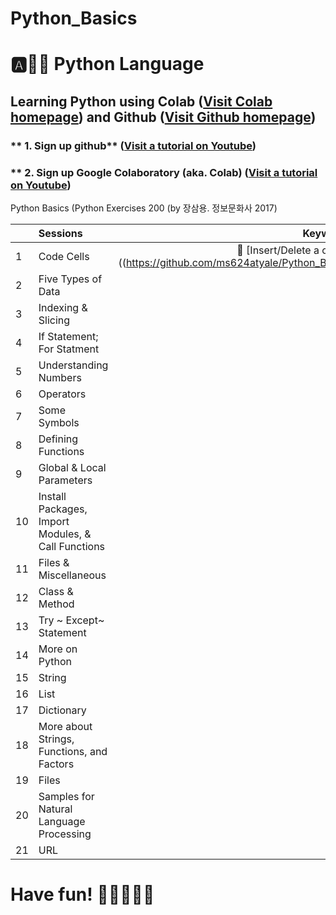 # Python_Basics

# :a::hamster::paw_prints: Python Language
## **Learning Python** using **Colab** ([Visit Colab homepage](https://colab.research.google.com/?utm_source=scs-index)) and **Github** ([Visit Github homepage](https://github.com/))

### ** 1. Sign up github** ([Visit a tutorial on Youtube](https://www.youtube.com/watch?v=c-NikCpec7U))
### ** 2. Sign up Google Colaboratory (aka. Colab) ([Visit a tutorial on Youtube](https://www.youtube.com/watch?v=2X_EU18OeYM))

Python Basics (Python Exercises 200 (by 장삼용. 정보문화사 2017)

|  | Sessions | Keywords |
|:--|:---|:---:|
| 1 | Code Cells | 🐾 [Insert/Delete a code cell & text cell] ((https://github.com/ms624atyale/Python_Basics/blob/main/1_CodeCells_Basic_.ipynb))|  
| 2 | Five Types of Data |  |
| 3 | Indexing & Slicing |  |
| 4 | If Statement; For Statment |  | 
| 5 | Understanding Numbers |  | 
| 6 | Operators |  | 
| 7  | Some Symbols |  | 
| 8  | Defining Functions |  | 
| 9  | Global & Local Parameters |  | 
| 10 | Install Packages, Import Modules, & Call Functions |  | 
| 11 | Files & Miscellaneous |  | 
| 12 | Class & Method |  | 
| 13 | Try ~ Except~ Statement |  | 
| 14 | More on Python |  | 
| 15 | String |  | 
| 16 | List |  | 
| 17 | Dictionary |  | 
| 18 | More about Strings, Functions, and Factors |  | 
| 19 | Files |  | 
| 20 | Samples for Natural Language Processing |  | 
| 21 | URL|  | 

# Have fun! :icecream::tropical_drink::cake::apple::watermelon:
